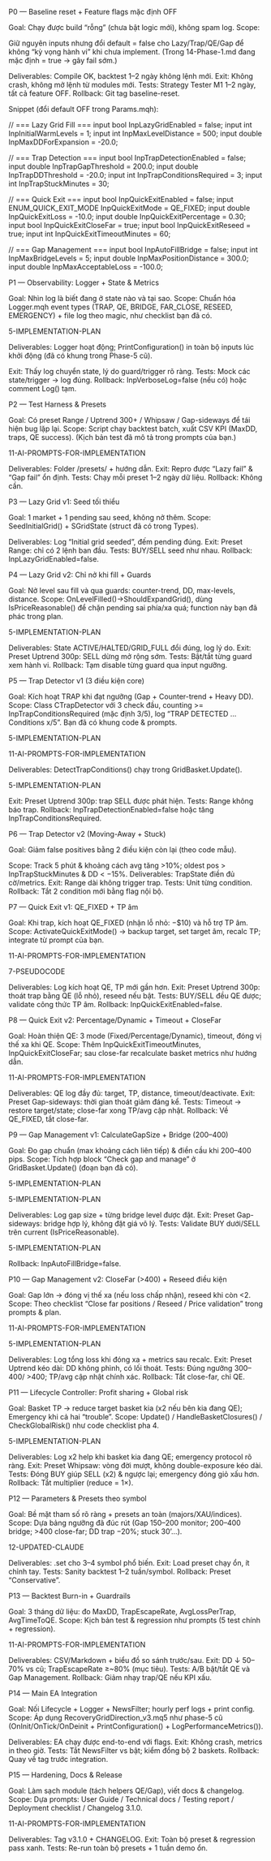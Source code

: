 P0 — Baseline reset + Feature flags mặc định OFF

Goal: Chạy được build “rỗng” (chưa bật logic mới), không spam log.
Scope:

Giữ nguyên inputs nhưng đổi default = false cho Lazy/Trap/QE/Gap để không “kỳ vọng hành vi” khi chưa implement. (Trong 14-Phase-1.md đang mặc định = true → gây fail sớm.) 



Deliverables: Compile OK, backtest 1–2 ngày không lệnh mới.
Exit: Không crash, không mở lệnh từ modules mới.
Tests: Strategy Tester M1 1–2 ngày, tất cả feature OFF.
Rollback: Git tag baseline-reset.

Snippet (đổi default OFF trong Params.mqh):

// === Lazy Grid Fill ===
input bool InpLazyGridEnabled = false;
input int  InpInitialWarmLevels = 1;
input int  InpMaxLevelDistance = 500;
input double InpMaxDDForExpansion = -20.0;

// === Trap Detection ===
input bool   InpTrapDetectionEnabled = false;
input double InpTrapGapThreshold = 200.0;
input double InpTrapDDThreshold = -20.0;
input int    InpTrapConditionsRequired = 3;
input int    InpTrapStuckMinutes = 30;

// === Quick Exit ===
input bool   InpQuickExitEnabled = false;
input ENUM_QUICK_EXIT_MODE InpQuickExitMode = QE_FIXED;
input double InpQuickExitLoss = -10.0;
input double InpQuickExitPercentage = 0.30;
input bool   InpQuickExitCloseFar = true;
input bool   InpQuickExitReseed = true;
input int    InpQuickExitTimeoutMinutes = 60;

// === Gap Management ===
input bool   InpAutoFillBridge = false;
input int    InpMaxBridgeLevels = 5;
input double InpMaxPositionDistance = 300.0;
input double InpMaxAcceptableLoss = -100.0;


P1 — Observability: Logger + State & Metrics

Goal: Nhìn log là biết đang ở state nào và tại sao.
Scope: Chuẩn hóa Logger.mqh event types (TRAP, QE, BRIDGE, FAR_CLOSE, RESEED, EMERGENCY) + file log theo magic, như checklist bạn đã có. 

5-IMPLEMENTATION-PLAN


Deliverables: Logger hoạt động; PrintConfiguration() in toàn bộ inputs lúc khởi động (đã có khung trong Phase-5 cũ). 


Exit: Thấy log chuyển state, lý do guard/trigger rõ ràng.
Tests: Mock các state/trigger → log đúng.
Rollback: InpVerboseLog=false (nếu có) hoặc comment Log() tạm.

P2 — Test Harness & Presets

Goal: Có preset Range / Uptrend 300+ / Whipsaw / Gap-sideways để tái hiện bug lặp lại.
Scope: Script chạy backtest batch, xuất CSV KPI (MaxDD, traps, QE success). (Kịch bản test đã mô tả trong prompts của bạn.) 

11-AI-PROMPTS-FOR-IMPLEMENTATION


Deliverables: Folder /presets/ + hướng dẫn.
Exit: Repro được “Lazy fail” & “Gap fail” ổn định.
Tests: Chạy mỗi preset 1–2 ngày dữ liệu.
Rollback: Không cần.

P3 — Lazy Grid v1: Seed tối thiểu

Goal: 1 market + 1 pending sau seed, không nở thêm.
Scope: SeedInitialGrid() + SGridState (struct đã có trong Types). 


Deliverables: Log “Initial grid seeded”, đếm pending đúng.
Exit: Preset Range: chỉ có 2 lệnh ban đầu.
Tests: BUY/SELL seed như nhau.
Rollback: InpLazyGridEnabled=false.

P4 — Lazy Grid v2: Chỉ nở khi fill + Guards

Goal: Nở level sau fill và qua guards: counter-trend, DD, max-levels, distance.
Scope: OnLevelFilled()->ShouldExpandGrid(), dùng IsPriceReasonable() để chặn pending sai phía/xa quá; function này bạn đã phác trong plan. 

5-IMPLEMENTATION-PLAN


Deliverables: State ACTIVE/HALTED/GRID_FULL đổi đúng, log lý do.
Exit: Preset Uptrend 300p: SELL dừng mở rộng sớm.
Tests: Bật/tắt từng guard xem hành vi.
Rollback: Tạm disable từng guard qua input ngưỡng.

P5 — Trap Detector v1 (3 điều kiện core)

Goal: Kích hoạt TRAP khi đạt ngưỡng (Gap + Counter-trend + Heavy DD).
Scope: Class CTrapDetector với 3 check đầu, counting >= InpTrapConditionsRequired (mặc định 3/5), log “TRAP DETECTED … Conditions x/5”. Bạn đã có khung code & prompts. 

5-IMPLEMENTATION-PLAN

 

11-AI-PROMPTS-FOR-IMPLEMENTATION


Deliverables: DetectTrapConditions() chạy trong GridBasket.Update(). 

5-IMPLEMENTATION-PLAN


Exit: Preset Uptrend 300p: trap SELL được phát hiện.
Tests: Range không báo trap.
Rollback: InpTrapDetectionEnabled=false hoặc tăng InpTrapConditionsRequired.

P6 — Trap Detector v2 (Moving-Away + Stuck)

Goal: Giảm false positives bằng 2 điều kiện còn lại (theo code mẫu). 

Scope: Track 5 phút & khoảng cách avg tăng >10%; oldest pos > InpTrapStuckMinutes & DD < −15%.
Deliverables: TrapState điền đủ cờ/metrics.
Exit: Range dài không trigger trap.
Tests: Unit từng condition.
Rollback: Tắt 2 condition mới bằng flag nội bộ.

P7 — Quick Exit v1: QE_FIXED + TP âm

Goal: Khi trap, kích hoạt QE_FIXED (nhận lỗ nhỏ: −$10) và hỗ trợ TP âm.
Scope: ActivateQuickExitMode() → backup target, set target âm, recalc TP; integrate từ prompt của bạn. 

11-AI-PROMPTS-FOR-IMPLEMENTATION

 

7-PSEUDOCODE


Deliverables: Log kích hoạt QE, TP mới gần hơn.
Exit: Preset Uptrend 300p: thoát trap bằng QE (lỗ nhỏ), reseed nếu bật.
Tests: BUY/SELL đều QE được; validate công thức TP âm.
Rollback: InpQuickExitEnabled=false.

P8 — Quick Exit v2: Percentage/Dynamic + Timeout + CloseFar

Goal: Hoàn thiện QE: 3 mode (Fixed/Percentage/Dynamic), timeout, đóng vị thế xa khi QE.
Scope: Thêm InpQuickExitTimeoutMinutes, InpQuickExitCloseFar; sau close-far recalculate basket metrics như hướng dẫn. 

11-AI-PROMPTS-FOR-IMPLEMENTATION


Deliverables: QE log đầy đủ: target, TP, distance, timeout/deactivate.
Exit: Preset Gap-sideways: thời gian thoát giảm đáng kể.
Tests: Timeout → restore target/state; close-far xong TP/avg cập nhật.
Rollback: Về QE_FIXED, tắt close-far.

P9 — Gap Management v1: CalculateGapSize + Bridge (200–400)

Goal: Đo gap chuẩn (max khoảng cách liên tiếp) & điền cầu khi 200–400 pips.
Scope: Tích hợp block “Check gap and manage” ở GridBasket.Update() (đoạn bạn đã có). 

5-IMPLEMENTATION-PLAN

 

5-IMPLEMENTATION-PLAN


Deliverables: Log gap size + từng bridge level được đặt.
Exit: Preset Gap-sideways: bridge hợp lý, không đặt giá vô lý.
Tests: Validate BUY dưới/SELL trên current (IsPriceReasonable). 

5-IMPLEMENTATION-PLAN


Rollback: InpAutoFillBridge=false.

P10 — Gap Management v2: CloseFar (>400) + Reseed điều kiện

Goal: Gap lớn → đóng vị thế xa (nếu loss chấp nhận), reseed khi còn <2.
Scope: Theo checklist “Close far positions / Reseed / Price validation” trong prompts & plan. 

11-AI-PROMPTS-FOR-IMPLEMENTATION

 

5-IMPLEMENTATION-PLAN


Deliverables: Log tổng loss khi đóng xa + metrics sau recalc.
Exit: Preset Uptrend kéo dài: DD không phình, có lối thoát.
Tests: Đúng ngưỡng 300–400/ >400; TP/avg cập nhật chính xác.
Rollback: Tắt close-far, chỉ QE.

P11 — Lifecycle Controller: Profit sharing + Global risk

Goal: Basket TP → reduce target basket kia (x2 nếu bên kia đang QE); Emergency khi cả hai “trouble”.
Scope: Update() / HandleBasketClosures() / CheckGlobalRisk() như code checklist pha 4. 

 

5-IMPLEMENTATION-PLAN


Deliverables: Log x2 help khi basket kia đang QE; emergency protocol rõ ràng.
Exit: Preset Whipsaw: vòng đời mượt, không double-exposure kéo dài.
Tests: Đóng BUY giúp SELL (x2) & ngược lại; emergency đóng giỏ xấu hơn.
Rollback: Tắt multiplier (reduce = 1×).

P12 — Parameters & Presets theo symbol

Goal: Bề mặt tham số rõ ràng + presets an toàn (majors/XAU/indices).
Scope: Dựa bảng ngưỡng đã đúc rút (Gap 150–200 monitor; 200–400 bridge; >400 close-far; DD trap −20%; stuck 30’…). 

12-UPDATED-CLAUDE


Deliverables: .set cho 3–4 symbol phổ biến.
Exit: Load preset chạy ổn, ít chỉnh tay.
Tests: Sanity backtest 1–2 tuần/symbol.
Rollback: Preset “Conservative”.

P13 — Backtest Burn-in + Guardrails

Goal: 3 tháng dữ liệu: đo MaxDD, TrapEscapeRate, AvgLossPerTrap, AvgTimeToQE.
Scope: Kịch bản test & regression như prompts (5 test chính + regression). 

11-AI-PROMPTS-FOR-IMPLEMENTATION


Deliverables: CSV/Markdown + biểu đồ so sánh trước/sau.
Exit: DD ↓ 50–70% vs cũ; TrapEscapeRate ≥~80% (mục tiêu).
Tests: A/B bật/tắt QE và Gap Management.
Rollback: Giảm nhạy trap/QE nếu KPI xấu.

P14 — Main EA Integration

Goal: Nối Lifecycle + Logger + NewsFilter; hourly perf logs + print config.
Scope: Áp dụng RecoveryGridDirection_v3.mq5 như phase-5 cũ (OnInit/OnTick/OnDeinit + PrintConfiguration() + LogPerformanceMetrics()). 


Deliverables: EA chạy được end-to-end với flags.
Exit: Không crash, metrics in theo giờ.
Tests: Tắt NewsFilter vs bật; kiểm đồng bộ 2 baskets.
Rollback: Quay về tag trước integration.

P15 — Hardening, Docs & Release

Goal: Làm sạch module (tách helpers QE/Gap), viết docs & changelog.
Scope: Dựa prompts: User Guide / Technical docs / Testing report / Deployment checklist / Changelog 3.1.0. 

11-AI-PROMPTS-FOR-IMPLEMENTATION


Deliverables: Tag v3.1.0 + CHANGELOG.
Exit: Toàn bộ preset & regression pass xanh.
Tests: Re-run toàn bộ presets + 1 tuần demo ổn.